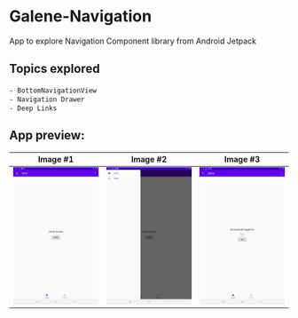# Galene-Navigation
App to explore Navigation Component library from Android Jetpack 

## Topics explored
    - BottomNavigationView 
    - Navigation Drawer
    - Deep Links


## App preview:

Image #1            |  Image #2           |  Image #3
:-------------------------:|:----------------------------:|:-------------------------:
<img src="images/app_1.jpg">    |  <img src="images/app_2.jpg"> | <img src="images/app_3.jpg">

